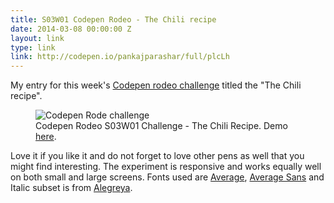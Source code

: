 ```yaml
---
title: S03W01 Codepen Rodeo - The Chili recipe
date: 2014-03-08 00:00:00 Z
layout: link
type: link
link: http://codepen.io/pankajparashar/full/plcLh
---
```


My entry for this week's [Codepen rodeo challenge](http://blog.codepen.io/rodeo/season-three/) titled the "The Chili recipe".

<figure>
    <img src="https://res.cloudinary.com/dw9fem4ki/image/upload/v1394273533/codepen-rodeo-s03w01_bogrzy.png" alt="Codepen Rode challenge">
    <figcaption>Codepen Rodeo S03W01 Challenge - The Chili Recipe. Demo <a href="http://codepen.io/pankajparashar/full/plcLh">here</a>.</figcaption>
</figure>

Love it if you like it and do not forget to love other pens as well that you might find interesting. The experiment is responsive and works equally well on both small and large screens. Fonts used are [Average](http://www.google.com/fonts/specimen/Average), [Average Sans](http://www.google.com/fonts/specimen/Average+Sans) and Italic subset is from [Alegreya](http://www.google.com/fonts/specimen/Alegreya).
